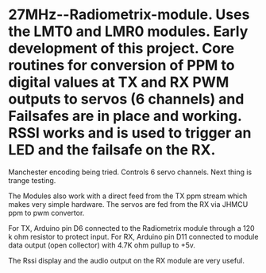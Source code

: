 # 27MHz--Radiometrix-module. Uses the LMT0 and LMR0 modules. Early development of this project.  Core routines for conversion of PPM to digital values at TX and RX PWM outputs to servos (6 channels) and Failsafes are in place and working. RSSI works and is used to trigger an LED and the failsafe on the RX. 

Manchester encoding being tried. Controls 6 servo channels. Next thing is trange testing.

The Modules also work with a direct feed from the TX ppm stream which makes very simple hardware. The servos are fed from the RX via JHMCU ppm to pwm convertor.

For TX, Arduino pin D6 connected to the Radiometrix module through a 120 k ohm resistor to protect input.
For RX, Arduino pin D11 connected to module data output (open collector) with 4.7K ohm pullup to +5v.

The Rssi display and the audio output on the RX module are very useful.
